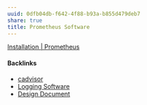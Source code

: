```yaml
---
uuid: 0dfb04db-f642-4f88-b93a-b855d479deb7
share: true
title: Prometheus Software
---
```

[Installation | Prometheus](https://prometheus.io/docs/prometheus/latest/installation/#using-configuration-management-systems)

#### Backlinks

* [cadvisor](/6f1aa40c-33ab-4b52-b391-91feb7604c1c)
* [Logging Software](/5290adb2-42d8-4884-9094-e99d4ad46e77)
* [Design Document](/72b49f16-d061-40d5-94c6-390a6c0c02b4)
